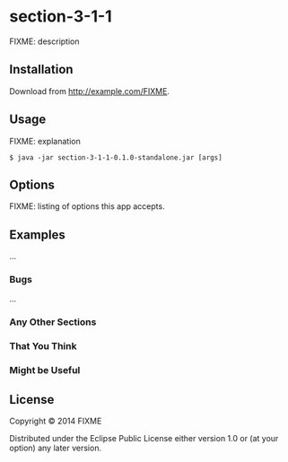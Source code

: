 # section-3-1-1

FIXME: description

## Installation

Download from http://example.com/FIXME.

## Usage

FIXME: explanation

    $ java -jar section-3-1-1-0.1.0-standalone.jar [args]

## Options

FIXME: listing of options this app accepts.

## Examples

...

### Bugs

...

### Any Other Sections
### That You Think
### Might be Useful

## License

Copyright © 2014 FIXME

Distributed under the Eclipse Public License either version 1.0 or (at
your option) any later version.

